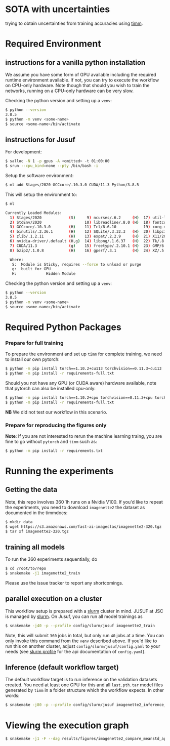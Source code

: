# SOTA with uncertainties

trying to obtain uncertainties from training accuracies using [timm](https://github.com/rwightman/pytorch-image-models/).

# Required Environment

## instructions for a vanilla python installation

We assume you have some form of GPU available including the required runtime environment available. If not, you can try to execute the workflow on CPU-only hardware. Note though that should you wish to train the networks, running on a CPU-only hardware can be very slow.

Checking the python version and setting up a `venv`:

```bash
$ python --version
3.8.5
$ python -m venv <some-name>
$ source <some-name>/bin/activate
```

## instructions for Jusuf

For development:

```bash
$ salloc -N 1 -p gpus -A <omitted> -t 01:00:00
$ srun --cpu_bind=none --pty /bin/bash -i
```

Setup the software environment:

```bash
$ ml add Stages/2020 GCCcore/.10.3.0 CUDA/11.3 Python/3.8.5
```
This will setup the environment to:

```bash
$ ml

Currently Loaded Modules:
  1) Stages/2020            (S)     9) ncurses/.6.2     (H)  17) util-linux/.2.36    (H)  25) libxml2/.2.9.10  (H)  33) libspatialindex/.1.9.3 (H)
  2) StdEnv/2020                   10) libreadline/.8.0 (H)  18) fontconfig/.2.13.92 (H)  26) libxslt/.1.1.34  (H)  34) NASM/.2.15.03          (H)
  3) GCCcore/.10.3.0        (H)    11) Tcl/8.6.10            19) xorg-macros/.1.19.2 (H)  27) libffi/.3.3      (H)  35) libjpeg-turbo/.2.0.5   (H)
  4) binutils/.2.36.1       (H)    12) SQLite/.3.32.3   (H)  20) libpciaccess/.0.16  (H)  28) libyaml/.0.2.5   (H)  36) Python/3.8.5
  5) zlib/.1.2.11           (H)    13) expat/.2.2.9     (H)  21) X11/20200222             29) Java/15.0.1
  6) nvidia-driver/.default (H,g)  14) libpng/.1.6.37   (H)  22) Tk/.8.6.10          (H)  30) PostgreSQL/12.3
  7) CUDA/11.3              (g)    15) freetype/.2.10.1 (H)  23) GMP/6.2.0                31) protobuf/.3.13.0 (H)
  8) bzip2/.1.0.8           (H)    16) gperf/.3.1       (H)  24) XZ/.5.2.5           (H)  32) gflags/.2.2.2    (H)

  Where:
   S:  Module is Sticky, requires --force to unload or purge
   g:  built for GPU
   H:             Hidden Module

```
Checking the python version and setting up a `venv`:

```bash
$ python --version
3.8.5
$ python -m venv <some-name>
$ source <some-name>/bin/activate
```

# Required Python Packages

### Prepare for full training

To prepare the environment and set up `timm` for complete training, we need to install our own pytorch:

```bash
$ python -m pip install torch==1.10.2+cu113 torchvision==0.11.3+cu113  -f https://download.pytorch.org/whl/cu113/torch_stable.html
$ python -m pip install -r requirements-full.txt
```

Should you not have any GPU (or CUDA aware) hardware available, note that pytorch can also be installed cpu-only:

```bash
$ python -m pip install torch==1.10.2+cpu torchvision==0.11.3+cpu torchaudio==0.10.2+cpu -f https://download.pytorch.org/whl/cpu/torch_stable.html
$ python -m pip install -r requirements-full.txt
```

**NB** We did not test our workflow in this scenario.

### Prepare for reproducing the figures only

**Note**: If you are not interested to rerun the machine learning traing, you are fine to go without `pytorch` and `timm` such as:

```bash
$ python -m pip install -r requirements.txt
```


# Running the experiments

## Getting the data

Note, this repo involves 360 1h runs on a Nvidia V100. If you'd like to repeat the experiments, you need to download `imagenette2` the dataset as documented in the timmdocs:

```bash
$ mkdir data
$ wget https://s3.amazonaws.com/fast-ai-imageclas/imagenette2-320.tgz
$ tar xf imagenette2-320.tgz
```

## training all models

To run the 360 experiments sequentially, do

```bash
$ cd /root/to/repo
$ snakemake -j1 imagenette2_train
```

Please use the issue tracker to report any shortcomings.

## parallel execution on a cluster

This workflow setup is prepared with a [slurm](https://slurm.schedm.com) cluster in mind. JUSUF at JSC is managed by [slurm](https://slurm.schedm.com). On Jusuf, you can run all model trainings as

```bash
$ snakemake -j40 -p --profile config/slurm/jusuf imagenette2_train
```

Note, this will submit `360` jobs in total, but only run `40` jobs at a time. You can only invoke this command from the `venv` described above. If you'd like to run this on another cluster, adjust `config/slurm/jusuf/config.yaml` to your needs (see [slurm profile](https://github.com/Snakemake-Profiles/slurm) for the api documentation of `config.yaml`).

## Inference (default workflow target)

The default workflow target is to run inference on the validation datasets created. You need at least one GPU for this and all `last.pth.tar` model files generated by `timm` in a folder structure which the workflow expects. In other words:

```bash
$ snakemake -j80 -p --profile config/slurm/jusuf imagenette2_inference_last
```

# Viewing the execution graph

```bash
$ snakemake -j1 -F --dag results/figures/imagenette2_compare_meanstd_approx.png| dot -Tsvg > ~/imagenette2_compare_meanstd_approx_dag.svg
```
